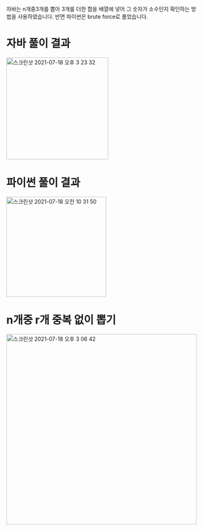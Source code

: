 자바는 n개중3개를 뽑아 3개를 더한 합을 배열에 넣어 그 숫자가 소수인지 확인하는 방법을 사용하였습니다. 반면 파이썬은 brute force로 풀었습니다.
# 자바 풀이 결과
<img width="267" alt="스크린샷 2021-07-18 오후 3 23 32" src="https://user-images.githubusercontent.com/42399580/126057843-6b5f73b9-faeb-40f0-bd6d-0d9cb2784372.png">

# 파이썬 풀이 결과
<img width="262" alt="스크린샷 2021-07-18 오전 10 31 50" src="https://user-images.githubusercontent.com/42399580/126052986-7df665d0-4a37-4376-b0aa-d89402188dfb.png">

# n개중 r개 중복 없이 뽑기
<img width="499" alt="스크린샷 2021-07-18 오후 3 06 42" src="https://user-images.githubusercontent.com/42399580/126057487-d677a211-d213-4003-b632-47216248da0b.png">
